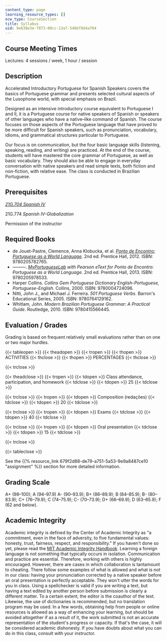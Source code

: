 ```yaml
---
content_type: page
learning_resource_types: []
ocw_type: CourseSection
title: Syllabus
uid: 9e638e3e-7873-00cc-13a7-546bf8d4a764
---
```


Course Meeting Times
--------------------

Lectures: 4 sessions / week, 1 hour / session

Description
-----------

Accelerated Introductory Portuguese for Spanish Speakers covers the basics of Portuguese grammar and presents selected cultural aspects of the Lusophone world, with special emphasis on Brazil.

Designed as an intensive introductory course equivalent to Portuguese I and II, it is a Portuguese course for native speakers of Spanish or speakers of other languages who have a native–like command of Spanish. The course focuses on those aspects of the Portuguese language that have proved to be more difficult for Spanish speakers, such as pronunciation, vocabulary, idioms, and grammatical structures particular to Portuguese.

Our focus is on communication, but the four basic language skills (listening, speaking, reading, and writing) are practiced. At the end of the course, students will have mastered the core grammar of Portuguese, as well as basic vocabulary. They should also be able to engage in everyday conversation with native speakers and read simple texts, both fiction and non-fiction, with relative ease. The class is conducted in Brazilian Portuguese.

Prerequisites
-------------

_[21G.704 Spanish IV](/courses/21g-704-spanish-iv-spring-2005)_

21G.774 _Spanish IV-Globalization_

Permission of the instructor

Required Books
--------------

*   de Jouet-Pastre, Clemence, Anna Klobucka, et al. _[Ponto de Encontro: Portuguese as a World Language](https://wps.prenhall.com/ml_ponto_de_encontro_2e/)._ 2nd ed. Prentice Hall, 2012. ISBN: 9780205782765.
*   ———. [_MyPortugueseLab_](http://www.pearsonmylabandmastering.com/northamerica/mylanguagelabs/) _with Pearson eText for Ponto de Encontro: Portuguese as a World Language._ 2nd ed. Prentice Hall, 2013. ISBN: 9780205978533.
*   Harper Collins. _Collins Gem Portuguese Dictionary English-Portuguese, Portuguese-English_. Collins, 2000. ISBN: 9780004724096.
*   Nitti, John J., and Michael J. Ferreira. _501 Portuguese Verbs_. Barron's Educational Series, 2005. ISBN: 9780764129162.
*   Whitlam, John. _Modern Brazilian Portuguese Grammar: A Practical Guide_. Routledge, 2010. ISBN: 9780415566445.

Evaluation / Grades
-------------------

Grading is based on frequent relatively small evaluations rather than on one or two major hurdles.

{{< tableopen >}}
{{< theadopen >}}
{{< tropen >}}
{{< thopen >}}
ACTIVITIES
{{< thclose >}}
{{< thopen >}}
PERCENTAGES
{{< thclose >}}

{{< trclose >}}

{{< theadclose >}}
{{< tropen >}}
{{< tdopen >}}
Class attendance, participation, and homework
{{< tdclose >}}
{{< tdopen >}}
25
{{< tdclose >}}

{{< trclose >}}
{{< tropen >}}
{{< tdopen >}}
Composition (redações)
{{< tdclose >}}
{{< tdopen >}}
20
{{< tdclose >}}

{{< trclose >}}
{{< tropen >}}
{{< tdopen >}}
Exams
{{< tdclose >}}
{{< tdopen >}}
40
{{< tdclose >}}

{{< trclose >}}
{{< tropen >}}
{{< tdopen >}}
Oral presentation
{{< tdclose >}}
{{< tdopen >}}
15
{{< tdclose >}}

{{< trclose >}}

{{< tableclose >}}

See the {{% resource_link 679f2d88-de79-a751-5a53-9e9a8487ce10 "assignment" %}} section for more detailed information.

Grading Scale
-------------

A+ (98–100); A (94–97.9) A- (90–93.9); B+ (86–89.9); B (84–85.9); B- (80–83.9); C+ (76–79.9); C (74–75.9); C- (70–73.9); D+ (66–69.9); D (63–65.9); F (62 and below).

Academic Integrity
------------------

Academic integrity is defined by the Center of Academic Integrity as "a commitment, even in the face of adversity, to five fundamental values: honesty, trust, fairness, respect, and responsibility." If you haven't done so yet, please read the [MIT Academic Integrity Handbook](http://integrity.mit.edu/). Learning a foreign language is not something that typically occurs in isolation. Communication and practice are essential. Therefore, working with others is highly encouraged. However, there are cases in which collaboration is tantamount to cheating. There follow some examples of what is allowed and what is not in our class: having your pronunciation corrected by a native speaker before an oral presentation is perfectly acceptable. They won't utter the words for you in class. Using a spellchecker is valid if you are writing a text, but having a text edited by another person before submission is clearly a different matter. To a certain extent, the editor is the coauthor of the text. Likewise, the use of dictionaries is recommended, but no translation program may be used. In a few words, obtaining help from people or online resources is allowed as a way of enhancing your learning, but should be avoided altogether if as a result of it, the work submitted is not an accurate representation of the student's progress or capacity. If that's the case, it will be considered academic dishonesty. If you have doubts about what you can do in this class, consult with your instructor.